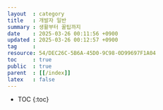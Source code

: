 ```yaml
---
layout  : category
title   : 개발자 일반 
summary : 생활부터 꿀팁까지 
date    : 2025-03-26 00:11:56 +0900
updated : 2025-03-26 00:12:57 +0900
tag     : 
resource: 54/DEC26C-5B6A-45D0-9C98-0D99697F1A04
toc     : true
public  : true
parent  : [[/index]] 
latex   : false
---
```

* TOC
{:toc}

# 
